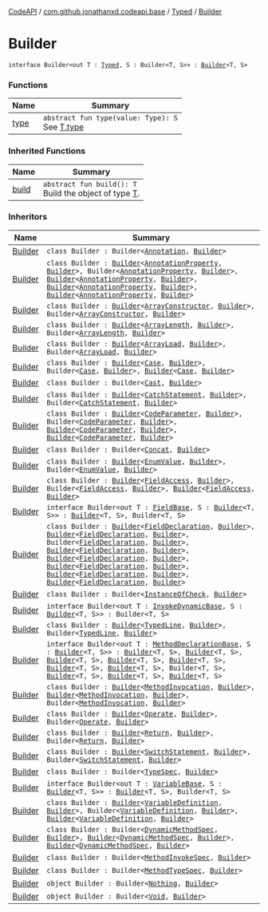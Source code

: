 [CodeAPI](../../../index.md) / [com.github.jonathanxd.codeapi.base](../../index.md) / [Typed](../index.md) / [Builder](.)

# Builder

`interface Builder<out T : `[`Typed`](../index.md)`, S : Builder<T, S>> : `[`Builder`](../../../com.github.jonathanxd.codeapi.builder/-builder/index.md)`<T, S>`

### Functions

| Name | Summary |
|---|---|
| [type](type.md) | `abstract fun type(value: Type): S`<br>See [T.type](type.md) |

### Inherited Functions

| Name | Summary |
|---|---|
| [build](../../../com.github.jonathanxd.codeapi.builder/-builder/build.md) | `abstract fun build(): T`<br>Build the object of type [T](#). |

### Inheritors

| Name | Summary |
|---|---|
| [Builder](../../-annotation/-builder/index.md) | `class Builder : Builder<`[`Annotation`](../../-annotation/index.md)`, `[`Builder`](../../-annotation/-builder/index.md)`>` |
| [Builder](../../-annotation-property/-builder/index.md) | `class Builder : `[`Builder`](../../-named/-builder/index.md)`<`[`AnnotationProperty`](../../-annotation-property/index.md)`, `[`Builder`](../../-annotation-property/-builder/index.md)`>, Builder<`[`AnnotationProperty`](../../-annotation-property/index.md)`, `[`Builder`](../../-annotation-property/-builder/index.md)`>, `[`Builder`](../../-annotable/-builder/index.md)`<`[`AnnotationProperty`](../../-annotation-property/index.md)`, `[`Builder`](../../-annotation-property/-builder/index.md)`>, `[`Builder`](../../-return-type-holder/-builder/index.md)`<`[`AnnotationProperty`](../../-annotation-property/index.md)`, `[`Builder`](../../-annotation-property/-builder/index.md)`>, `[`Builder`](../../../com.github.jonathanxd.codeapi.base.comment/-comment-holder/-builder/index.md)`<`[`AnnotationProperty`](../../-annotation-property/index.md)`, `[`Builder`](../../-annotation-property/-builder/index.md)`>` |
| [Builder](../../-array-constructor/-builder/index.md) | `class Builder : `[`Builder`](../../-arguments-holder/-builder/index.md)`<`[`ArrayConstructor`](../../-array-constructor/index.md)`, `[`Builder`](../../-array-constructor/-builder/index.md)`>, Builder<`[`ArrayConstructor`](../../-array-constructor/index.md)`, `[`Builder`](../../-array-constructor/-builder/index.md)`>` |
| [Builder](../../-array-length/-builder/index.md) | `class Builder : `[`Builder`](../../-array-access/-builder/index.md)`<`[`ArrayLength`](../../-array-length/index.md)`, `[`Builder`](../../-array-length/-builder/index.md)`>, Builder<`[`ArrayLength`](../../-array-length/index.md)`, `[`Builder`](../../-array-length/-builder/index.md)`>` |
| [Builder](../../-array-load/-builder/index.md) | `class Builder : `[`Builder`](../../-array-access/-builder/index.md)`<`[`ArrayLoad`](../../-array-load/index.md)`, `[`Builder`](../../-array-load/-builder/index.md)`>, Builder<`[`ArrayLoad`](../../-array-load/index.md)`, `[`Builder`](../../-array-load/-builder/index.md)`>` |
| [Builder](../../-case/-builder/index.md) | `class Builder : `[`Builder`](../../-value-holder/-builder/index.md)`<`[`Case`](../../-case/index.md)`, `[`Builder`](../../-case/-builder/index.md)`>, Builder<`[`Case`](../../-case/index.md)`, `[`Builder`](../../-case/-builder/index.md)`>, `[`Builder`](../../-body-holder/-builder/index.md)`<`[`Case`](../../-case/index.md)`, `[`Builder`](../../-case/-builder/index.md)`>` |
| [Builder](../../-cast/-builder/index.md) | `class Builder : Builder<`[`Cast`](../../-cast/index.md)`, `[`Builder`](../../-cast/-builder/index.md)`>` |
| [Builder](../../-catch-statement/-builder/index.md) | `class Builder : `[`Builder`](../../-body-holder/-builder/index.md)`<`[`CatchStatement`](../../-catch-statement/index.md)`, `[`Builder`](../../-catch-statement/-builder/index.md)`>, Builder<`[`CatchStatement`](../../-catch-statement/index.md)`, `[`Builder`](../../-catch-statement/-builder/index.md)`>` |
| [Builder](../../-code-parameter/-builder/index.md) | `class Builder : `[`Builder`](../../-named/-builder/index.md)`<`[`CodeParameter`](../../-code-parameter/index.md)`, `[`Builder`](../../-code-parameter/-builder/index.md)`>, Builder<`[`CodeParameter`](../../-code-parameter/index.md)`, `[`Builder`](../../-code-parameter/-builder/index.md)`>, `[`Builder`](../../-annotable/-builder/index.md)`<`[`CodeParameter`](../../-code-parameter/index.md)`, `[`Builder`](../../-code-parameter/-builder/index.md)`>, `[`Builder`](../../-modifiers-holder/-builder/index.md)`<`[`CodeParameter`](../../-code-parameter/index.md)`, `[`Builder`](../../-code-parameter/-builder/index.md)`>` |
| [Builder](../../-concat/-builder/index.md) | `class Builder : Builder<`[`Concat`](../../-concat/index.md)`, `[`Builder`](../../-concat/-builder/index.md)`>` |
| [Builder](../../-enum-value/-builder/index.md) | `class Builder : `[`Builder`](../../-named/-builder/index.md)`<`[`EnumValue`](../../-enum-value/index.md)`, `[`Builder`](../../-enum-value/-builder/index.md)`>, Builder<`[`EnumValue`](../../-enum-value/index.md)`, `[`Builder`](../../-enum-value/-builder/index.md)`>` |
| [Builder](../../-field-access/-builder/index.md) | `class Builder : `[`Builder`](../../-accessor/-builder/index.md)`<`[`FieldAccess`](../../-field-access/index.md)`, `[`Builder`](../../-field-access/-builder/index.md)`>, Builder<`[`FieldAccess`](../../-field-access/index.md)`, `[`Builder`](../../-field-access/-builder/index.md)`>, `[`Builder`](../../-named/-builder/index.md)`<`[`FieldAccess`](../../-field-access/index.md)`, `[`Builder`](../../-field-access/-builder/index.md)`>` |
| [Builder](../../-field-base/-builder/index.md) | `interface Builder<out T : `[`FieldBase`](../../-field-base/index.md)`, S : `[`Builder`](../../-field-base/-builder/index.md)`<T, S>> : `[`Builder`](../../-named/-builder/index.md)`<T, S>, Builder<T, S>` |
| [Builder](../../-field-declaration/-builder/index.md) | `class Builder : `[`Builder`](../../-field-base/-builder/index.md)`<`[`FieldDeclaration`](../../-field-declaration/index.md)`, `[`Builder`](../../-field-declaration/-builder/index.md)`>, `[`Builder`](../../-named/-builder/index.md)`<`[`FieldDeclaration`](../../-field-declaration/index.md)`, `[`Builder`](../../-field-declaration/-builder/index.md)`>, Builder<`[`FieldDeclaration`](../../-field-declaration/index.md)`, `[`Builder`](../../-field-declaration/-builder/index.md)`>, `[`Builder`](../../-value-holder/-builder/index.md)`<`[`FieldDeclaration`](../../-field-declaration/index.md)`, `[`Builder`](../../-field-declaration/-builder/index.md)`>, `[`Builder`](../../-modifiers-holder/-builder/index.md)`<`[`FieldDeclaration`](../../-field-declaration/index.md)`, `[`Builder`](../../-field-declaration/-builder/index.md)`>, `[`Builder`](../../-annotable/-builder/index.md)`<`[`FieldDeclaration`](../../-field-declaration/index.md)`, `[`Builder`](../../-field-declaration/-builder/index.md)`>, `[`Builder`](../../../com.github.jonathanxd.codeapi.base.comment/-comment-holder/-builder/index.md)`<`[`FieldDeclaration`](../../-field-declaration/index.md)`, `[`Builder`](../../-field-declaration/-builder/index.md)`>, `[`Builder`](../../-inner-types-holder/-builder/index.md)`<`[`FieldDeclaration`](../../-field-declaration/index.md)`, `[`Builder`](../../-field-declaration/-builder/index.md)`>` |
| [Builder](../../-instance-of-check/-builder/index.md) | `class Builder : Builder<`[`InstanceOfCheck`](../../-instance-of-check/index.md)`, `[`Builder`](../../-instance-of-check/-builder/index.md)`>` |
| [Builder](../../-invoke-dynamic-base/-builder/index.md) | `interface Builder<out T : `[`InvokeDynamicBase`](../../-invoke-dynamic-base/index.md)`, S : `[`Builder`](../../-invoke-dynamic-base/-builder/index.md)`<T, S>> : Builder<T, S>` |
| [Builder](../../-line/-typed-line/-builder/index.md) | `class Builder : `[`Builder`](../../-line/-builder/index.md)`<`[`TypedLine`](../../-line/-typed-line/index.md)`, `[`Builder`](../../-line/-typed-line/-builder/index.md)`>, Builder<`[`TypedLine`](../../-line/-typed-line/index.md)`, `[`Builder`](../../-line/-typed-line/-builder/index.md)`>` |
| [Builder](../../-method-declaration-base/-builder/index.md) | `interface Builder<out T : `[`MethodDeclarationBase`](../../-method-declaration-base/index.md)`, S : `[`Builder`](../../-method-declaration-base/-builder/index.md)`<T, S>> : `[`Builder`](../../-body-holder/-builder/index.md)`<T, S>, `[`Builder`](../../-modifiers-holder/-builder/index.md)`<T, S>, `[`Builder`](../../-return-type-holder/-builder/index.md)`<T, S>, `[`Builder`](../../-parameters-holder/-builder/index.md)`<T, S>, `[`Builder`](../../-generic-signature-holder/-builder/index.md)`<T, S>, `[`Builder`](../../-annotable/-builder/index.md)`<T, S>, `[`Builder`](../../-named/-builder/index.md)`<T, S>, Builder<T, S>, `[`Builder`](../../../com.github.jonathanxd.codeapi.base.comment/-comment-holder/-builder/index.md)`<T, S>, `[`Builder`](../../-inner-types-holder/-builder/index.md)`<T, S>, `[`Builder`](../../-throws-holder/-builder/index.md)`<T, S>` |
| [Builder](../../-method-invocation/-builder/index.md) | `class Builder : `[`Builder`](../../-accessor/-builder/index.md)`<`[`MethodInvocation`](../../-method-invocation/index.md)`, `[`Builder`](../../-method-invocation/-builder/index.md)`>, `[`Builder`](../../-arguments-holder/-builder/index.md)`<`[`MethodInvocation`](../../-method-invocation/index.md)`, `[`Builder`](../../-method-invocation/-builder/index.md)`>, Builder<`[`MethodInvocation`](../../-method-invocation/index.md)`, `[`Builder`](../../-method-invocation/-builder/index.md)`>` |
| [Builder](../../-operate/-builder/index.md) | `class Builder : `[`Builder`](../../-value-holder/-builder/index.md)`<`[`Operate`](../../-operate/index.md)`, `[`Builder`](../../-operate/-builder/index.md)`>, Builder<`[`Operate`](../../-operate/index.md)`, `[`Builder`](../../-operate/-builder/index.md)`>` |
| [Builder](../../-return/-builder/index.md) | `class Builder : `[`Builder`](../../-value-holder/-builder/index.md)`<`[`Return`](../../-return/index.md)`, `[`Builder`](../../-return/-builder/index.md)`>, Builder<`[`Return`](../../-return/index.md)`, `[`Builder`](../../-return/-builder/index.md)`>` |
| [Builder](../../-switch-statement/-builder/index.md) | `class Builder : `[`Builder`](../../-value-holder/-builder/index.md)`<`[`SwitchStatement`](../../-switch-statement/index.md)`, `[`Builder`](../../-switch-statement/-builder/index.md)`>, Builder<`[`SwitchStatement`](../../-switch-statement/index.md)`, `[`Builder`](../../-switch-statement/-builder/index.md)`>` |
| [Builder](../../-type-spec/-builder/index.md) | `class Builder : Builder<`[`TypeSpec`](../../-type-spec/index.md)`, `[`Builder`](../../-type-spec/-builder/index.md)`>` |
| [Builder](../../-variable-base/-builder/index.md) | `interface Builder<out T : `[`VariableBase`](../../-variable-base/index.md)`, S : `[`Builder`](../../-variable-base/-builder/index.md)`<T, S>> : `[`Builder`](../../-named/-builder/index.md)`<T, S>, Builder<T, S>` |
| [Builder](../../-variable-definition/-builder/index.md) | `class Builder : `[`Builder`](../../-named/-builder/index.md)`<`[`VariableDefinition`](../../-variable-definition/index.md)`, `[`Builder`](../../-variable-definition/-builder/index.md)`>, Builder<`[`VariableDefinition`](../../-variable-definition/index.md)`, `[`Builder`](../../-variable-definition/-builder/index.md)`>, `[`Builder`](../../-value-holder/-builder/index.md)`<`[`VariableDefinition`](../../-variable-definition/index.md)`, `[`Builder`](../../-variable-definition/-builder/index.md)`>` |
| [Builder](../../../com.github.jonathanxd.codeapi.common/-dynamic-method-spec/-builder/index.md) | `class Builder : Builder<`[`DynamicMethodSpec`](../../../com.github.jonathanxd.codeapi.common/-dynamic-method-spec/index.md)`, `[`Builder`](../../../com.github.jonathanxd.codeapi.common/-dynamic-method-spec/-builder/index.md)`>, `[`Builder`](../../-named/-builder/index.md)`<`[`DynamicMethodSpec`](../../../com.github.jonathanxd.codeapi.common/-dynamic-method-spec/index.md)`, `[`Builder`](../../../com.github.jonathanxd.codeapi.common/-dynamic-method-spec/-builder/index.md)`>, `[`Builder`](../../-arguments-holder/-builder/index.md)`<`[`DynamicMethodSpec`](../../../com.github.jonathanxd.codeapi.common/-dynamic-method-spec/index.md)`, `[`Builder`](../../../com.github.jonathanxd.codeapi.common/-dynamic-method-spec/-builder/index.md)`>` |
| [Builder](../../../com.github.jonathanxd.codeapi.common/-method-invoke-spec/-builder/index.md) | `class Builder : Builder<`[`MethodInvokeSpec`](../../../com.github.jonathanxd.codeapi.common/-method-invoke-spec/index.md)`, `[`Builder`](../../../com.github.jonathanxd.codeapi.common/-method-invoke-spec/-builder/index.md)`>` |
| [Builder](../../../com.github.jonathanxd.codeapi.common/-method-type-spec/-builder/index.md) | `class Builder : Builder<`[`MethodTypeSpec`](../../../com.github.jonathanxd.codeapi.common/-method-type-spec/index.md)`, `[`Builder`](../../../com.github.jonathanxd.codeapi.common/-method-type-spec/-builder/index.md)`>` |
| [Builder](../../../com.github.jonathanxd.codeapi.common/-nothing/-builder/index.md) | `object Builder : Builder<`[`Nothing`](../../../com.github.jonathanxd.codeapi.common/-nothing/index.md)`, `[`Builder`](../../../com.github.jonathanxd.codeapi.common/-nothing/-builder/index.md)`>` |
| [Builder](../../../com.github.jonathanxd.codeapi.common/-void/-builder/index.md) | `object Builder : Builder<`[`Void`](../../../com.github.jonathanxd.codeapi.common/-void/index.md)`, `[`Builder`](../../../com.github.jonathanxd.codeapi.common/-void/-builder/index.md)`>` |
